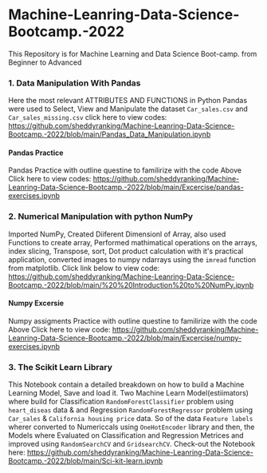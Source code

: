 # Machine-Leanring-Data-Science-Bootcamp.-2022
This Repository is for Machine Learning and Data Science Boot-camp. from Beginner to Advanced  

### 1. Data Manipulation With Pandas 
Here the most relevant ATTRIBUTES AND FUNCTIONS in Python Pandas were used to Select, View and Manipulate the dataset `Car_sales.csv` and `Car_sales_missing.csv` click here to view codes: https://github.com/sheddyranking/Machine-Leanring-Data-Science-Bootcamp.-2022/blob/main/Pandas_Data_Manipulation.ipynb

#### Pandas Practice
Pandas Practice with outline questine to familirize with the code Above Click here to view codes: https://github.com/sheddyranking/Machine-Leanring-Data-Science-Bootcamp.-2022/blob/main/Excercise/pandas-exercises.ipynb

### 2. Numerical Manipulation with python NumPy
Imported NumPy, Created Diiferent Dimensionl of Array, also used Functions to create array, Performed mathimatical operations on the arrays, index slicing, Transpose, sort, Dot product calculation with it's practical application, converted images to numpy ndarrays using the `imread` function from matplotlib. Click link below to view code: https://github.com/sheddyranking/Machine-Leanring-Data-Science-Bootcamp.-2022/blob/main/%20%20Introduction%20to%20NumPy.ipynb

#### Numpy Excersie
Numpy assigments Practice with outline questine to familirize with the code Above Click here to view code: https://github.com/sheddyranking/Machine-Leanring-Data-Science-Bootcamp.-2022/blob/main/Excercise/numpy-exercises.ipynb

### 3. The Scikit Learn Library
This Notebook contain a detailed breakdown on how to build a Machine Learning Model, Save and load it.
Two Machine Learn Model(estiimators) where build for Classification `RandomForestClassifier` problem using `heart_diseas` data & and Regression `RandomForestRegressor` problem using `Car_sales` & `California housing price` data. So of the data `Feature labels` wherer converted to Numericcals using `OneHotEncoder` library and then, the Models where Evaluated on Classification and Regression Metrices and improved using `RandomSearchCV` and `GridsearchCV`.  Check-out the Notebook here:  https://github.com/sheddyranking/Machine-Leanring-Data-Science-Bootcamp.-2022/blob/main/Sci-kit-learn.ipynb
